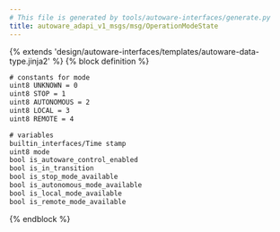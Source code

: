 ```yaml
---
# This file is generated by tools/autoware-interfaces/generate.py
title: autoware_adapi_v1_msgs/msg/OperationModeState
---
```


{% extends 'design/autoware-interfaces/templates/autoware-data-type.jinja2' %}
{% block definition %}

```txt
# constants for mode
uint8 UNKNOWN = 0
uint8 STOP = 1
uint8 AUTONOMOUS = 2
uint8 LOCAL = 3
uint8 REMOTE = 4

# variables
builtin_interfaces/Time stamp
uint8 mode
bool is_autoware_control_enabled
bool is_in_transition
bool is_stop_mode_available
bool is_autonomous_mode_available
bool is_local_mode_available
bool is_remote_mode_available
```

{% endblock %}
